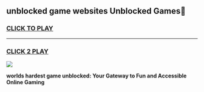 
## unblocked game websites Unblocked Games👋
<h3>
<a href="https://premium.freeplayer.one?title=unblocked_game_websites&ref=16F">CLICK TO PLAY</a></h3>
<hr>

<h3>
<a href="https://premium.freeplayer.one?title=unblocked_game_websites&ref=16F">CLICK 2 PLAY</a>
  
</h3>

<a href="https://premium.freeplayer.one?title=unblocked_game_websites&ref=16F/"><img src="https://clearcache.store/games.png"></a>


**worlds hardest game unblocked: Your Gateway to Fun and Accessible Online Gaming**
